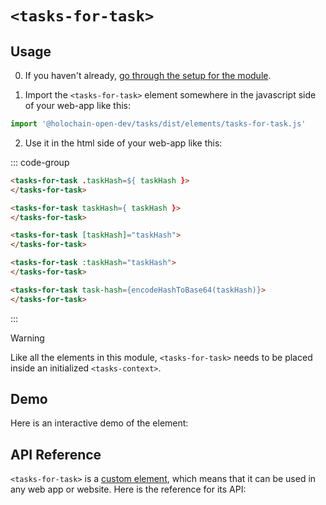 
# `<tasks-for-task>`

## Usage

0. If you haven't already, [go through the setup for the module](/setup).

1. Import the `<tasks-for-task>` element somewhere in the javascript side of your web-app like this:

```js
import '@holochain-open-dev/tasks/dist/elements/tasks-for-task.js'
```

2. Use it in the html side of your web-app like this:

::: code-group
```html [Lit]
<tasks-for-task .taskHash=${ taskHash }>
</tasks-for-task>
```

```html [React]
<tasks-for-task taskHash={ taskHash }>
</tasks-for-task>
```

```html [Angular]
<tasks-for-task [taskHash]="taskHash">
</tasks-for-task>
```

```html [Vue]
<tasks-for-task :taskHash="taskHash">
</tasks-for-task>
```

```html [Svelte]
<tasks-for-task task-hash={encodeHashToBase64(taskHash)}>
</tasks-for-task>
```
:::

> [!WARNING]
> Like all the elements in this module, `<tasks-for-task>` needs to be placed inside an initialized `<tasks-context>`.

## Demo

Here is an interactive demo of the element:

<element-demo>
</element-demo>

<script setup>
import { onMounted } from "vue";
import { ProfilesClient, ProfilesStore } from '@holochain-open-dev/profiles';
import { demoProfiles, ProfilesZomeMock } from '@holochain-open-dev/profiles/dist/mocks.js';
import { decodeHashFromBase64, encodeHashToBase64 } from '@holochain/client';
import { render } from "lit";
import { html, unsafeStatic } from "lit/static-html.js";

import { TasksZomeMock, sampleTask } from "../../ui/src/mocks.ts";
import { TasksStore } from "../../ui/src/tasks-store.ts";
import { TasksClient } from "../../ui/src/tasks-client.ts";

onMounted(async () => {
  // Elements need to be imported on the client side, not the SSR side
  // Reference: https://vitepress.dev/guide/ssr-compat#importing-in-mounted-hook
  await import('@api-viewer/docs/lib/api-docs.js');
  await import('@api-viewer/demo/lib/api-demo.js');
  await import('@holochain-open-dev/profiles/dist/elements/profiles-context.js');
  if (!customElements.get('tasks-context')) await import('../../ui/src/elements/tasks-context.ts');
  if (!customElements.get('tasks-for-task')) await import('../../ui/src/elements/tasks-for-task.ts');

  const profiles = await demoProfiles();
  const myPubKey = Array.from(profiles.keys())[0];

  const profilesMock = new ProfilesZomeMock(profiles, myPubKey);
  const profilesStore = new ProfilesStore(new ProfilesClient(profilesMock, "tasks_test"));

  const mock = new TasksZomeMock();
  const client = new TasksClient(mock, "tasks_test");

  const task1 = await sampleTask(client);

  const record1 = await mock.create_task(task1);

  const task2 = await sampleTask(client, {
    dependencies: [record1.signed_action.hashed.hash]
  });

  const record = await mock.create_task(task2);

  const store = new TasksStore(client);
  
  render(html`
    <profiles-context .store=${profilesStore}>
      <tasks-context .store=${store}>
        <api-demo src="custom-elements.json" only="tasks-for-task" exclude-knobs="store">
          <template data-element="tasks-for-task" data-target="host">
            <tasks-for-task task-hash="${unsafeStatic(encodeHashToBase64(task2.dependencies[0]))}"></tasks-for-task>
          </template>
        </api-demo>
      </tasks-context>
    </profiles-context>
  `, document.querySelector('element-demo'))
  })

</script>

## API Reference

`<tasks-for-task>` is a [custom element](https://web.dev/articles/custom-elements-v1), which means that it can be used in any web app or website. Here is the reference for its API:

<api-docs src="custom-elements.json" only="tasks-for-task">
</api-docs>
